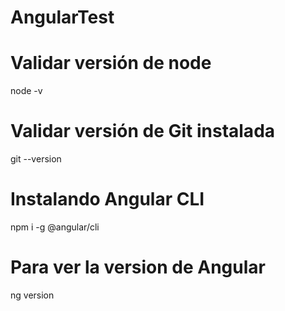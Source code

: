 # AngularTest


# Validar versión de node
node -v


# Validar versión de Git instalada
git --version

# Instalando Angular CLI
npm i -g @angular/cli


# Para ver la version de Angular

ng version
